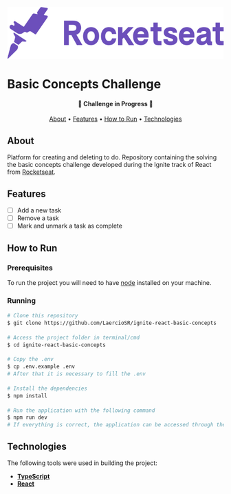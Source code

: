 <p align="center">
  <a href="https://www.rocketseat.com.br/">
    <img src="https://raw.githubusercontent.com/LaercioSR/ignite-react-basic-concepts/main/public/rocketseat-logo.png" height="120" width="auto" alt="Rocketseat Logo" />
  </a>
</p>
<p align="center">
  <h1>Basic Concepts Challenge</h1>
</p>

<h4 align="center">
 🚧  Challenge in Progress  🚧
</h4>

<p align="center">
 <a href="#about">About</a> •
 <a href="#features">Features</a> •
 <a href="#how-to-run">How to Run</a> •
 <a href="#technologies">Technologies</a>
</p>

## About

Platform for creating and deleting to do. Repository containing the solving the basic concepts challenge developed during the Ignite track of React from [Rocketseat](https://www.rocketseat.com.br/).

## Features

- [ ] Add a new task
- [ ] Remove a task
- [ ] Mark and unmark a task as complete

## How to Run

### Prerequisites

To run the project you will need to have [node](https://nodejs.dev/) installed on your machine.

### Running

```bash
# Clone this repository
$ git clone https://github.com/LaercioSR/ignite-react-basic-concepts

# Access the project folder in terminal/cmd
$ cd ignite-react-basic-concepts

# Copy the .env
$ cp .env.example .env
# After that it is necessary to fill the .env

# Install the dependencies
$ npm install

# Run the application with the following command
$ npm run dev
# If everything is correct, the application can be accessed through the URL http://localhost:8080
```

## Technologies

The following tools were used in building the project:

- **[TypeScript](https://www.typescriptlang.org/)**
- **[React](https://pt-br.reactjs.org/)**
